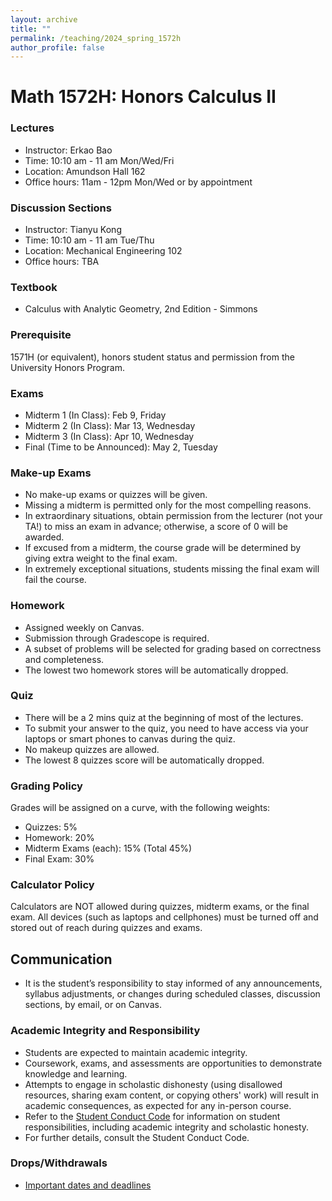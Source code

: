 ```yaml
---
layout: archive
title: ""
permalink: /teaching/2024_spring_1572h
author_profile: false
---
```



# Math 1572H: Honors Calculus II

### Lectures
- Instructor: Erkao Bao
- Time: 10:10 am - 11 am Mon/Wed/Fri
- Location: Amundson Hall 162
- Office hours: 11am - 12pm Mon/Wed or by appointment

### Discussion Sections
- Instructor: Tianyu Kong
- Time: 10:10 am - 11 am Tue/Thu
- Location: Mechanical Engineering 102
- Office hours: TBA

### Textbook
- Calculus with Analytic Geometry, 2nd Edition - Simmons

### Prerequisite
1571H (or equivalent), honors student status and permission from the University Honors Program.

### Exams
- Midterm 1 (In Class): Feb 9, Friday
- Midterm 2 (In Class): Mar 13, Wednesday
- Midterm 3 (In Class): Apr 10, Wednesday
- Final (Time to be Announced): May 2, Tuesday

### Make-up Exams
- No make-up exams or quizzes will be given.
- Missing a midterm is permitted only for the most compelling reasons.
- In extraordinary situations, obtain permission from the lecturer (not your TA!) to miss an exam in advance; otherwise, a score of 0 will be awarded.
- If excused from a midterm, the course grade will be determined by giving extra weight to the final exam.
- In extremely exceptional situations, students missing the final exam will fail the course.

### Homework
- Assigned weekly on Canvas.
- Submission through Gradescope is required.
- A subset of problems will be selected for grading based on correctness and completeness.
- The lowest two homework stores will be automatically dropped.

### Quiz
- There will be a 2 mins quiz at the beginning of most of the lectures.
- To submit your answer to the quiz, you need to have access via your laptops or smart phones to canvas during the quiz. 
- No makeup quizzes are allowed.
- The lowest 8 quizzes score will be automatically dropped.

### Grading Policy
Grades will be assigned on a curve, with the following weights:
- Quizzes: 5%
- Homework: 20%
- Midterm Exams (each): 15% (Total 45%)
- Final Exam: 30%

### Calculator Policy
Calculators are NOT allowed during quizzes, midterm exams, or the final exam.
All devices (such as laptops and cellphones) must be turned off and stored out of reach during quizzes and exams.

## Communication

- It is the student’s responsibility to stay informed of any announcements, syllabus adjustments, or changes during scheduled classes, discussion sections, by email, or on Canvas.



### Academic Integrity and Responsibility
- Students are expected to maintain academic integrity.
- Coursework, exams, and assessments are opportunities to demonstrate knowledge and learning.
- Attempts to engage in scholastic dishonesty (using disallowed resources, sharing exam content, or copying others' work) will result in academic consequences, as expected for any in-person course.
- Refer to the [Student Conduct Code](https://policy.umn.edu/education/studentresp) for information on student responsibilities, including academic integrity and scholastic honesty.
- For further details, consult the Student Conduct Code.

### Drops/Withdrawals
- [Important dates and deadlines](https://onestop.umn.edu/calendar/academic-calendar?terms=Spring%202024)
